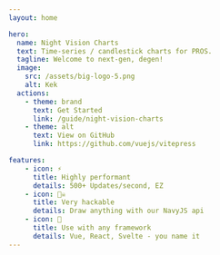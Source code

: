 ```yaml
---
layout: home

hero:
  name: Night Vision Charts
  text: Time-series / candlestick charts for PROS.
  tagline: Welcome to next-gen, degen!
  image:
    src: /assets/big-logo-5.png
    alt: Kek
  actions:
    - theme: brand
      text: Get Started
      link: /guide/night-vision-charts
    - theme: alt
      text: View on GitHub
      link: https://github.com/vuejs/vitepress

features:
    - icon: ⚡️
      title: Highly performant
      details: 500+ Updates/second, EZ
    - icon: 🏴‍☠️
      title: Very hackable
      details: Draw anything with our NavyJS api
    - icon: 🧩
      title: Use with any framework
      details: Vue, React, Svelte - you name it
---
```


